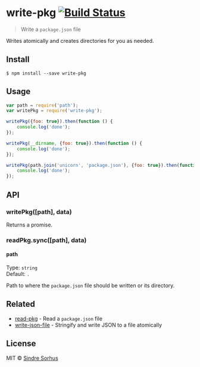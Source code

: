 # write-pkg [![Build Status](https://travis-ci.org/sindresorhus/write-pkg.svg?branch=master)](https://travis-ci.org/sindresorhus/write-pkg)

> Write a `package.json` file

Writes atomically and creates directories for you as needed.


## Install

```
$ npm install --save write-pkg
```


## Usage

```js
var path = require('path');
var writePkg = require('write-pkg');

writePkg({foo: true}).then(function () {
	console.log('done');
});

writePkg(__dirname, {foo: true}).then(function () {
	console.log('done');
});

writePkg(path.join('unicorn', 'package.json'), {foo: true}).then(function () {
	console.log('done');
});
```


## API

### writePkg([path], data)

Returns a promise.

### readPkg.sync([path], data)

#### path

Type: `string`  
Default: `.`

Path to where the `package.json` file should be written or its directory.


## Related

- [read-pkg](https://github.com/sindresorhus/read-pkg) - Read a `package.json` file
- [write-json-file](https://github.com/sindresorhus/write-json-file) - Stringify and write JSON to a file atomically


## License

MIT © [Sindre Sorhus](http://sindresorhus.com)
